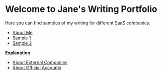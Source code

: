 
# Welcome to Jane's Writing Portfolio

Here you can find samples of my writing for different SaaS companies.

- [About Me](about.md)
- [Sample 1](doc1.md)
- [Sample 2](doc2.md)
  
**Explanation** 
- [About External Companies](samples/about-external-companies.md)
- [About Official Accounts](samples/about-official-accounts.md)
